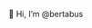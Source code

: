 👋 Hi, I’m @bertabus


<!---
bertabus/bertabus is a ✨ special ✨ repository because its `README.md` (this file) appears on your GitHub profile.
You can click the Preview link to take a look at your changes.
--->
